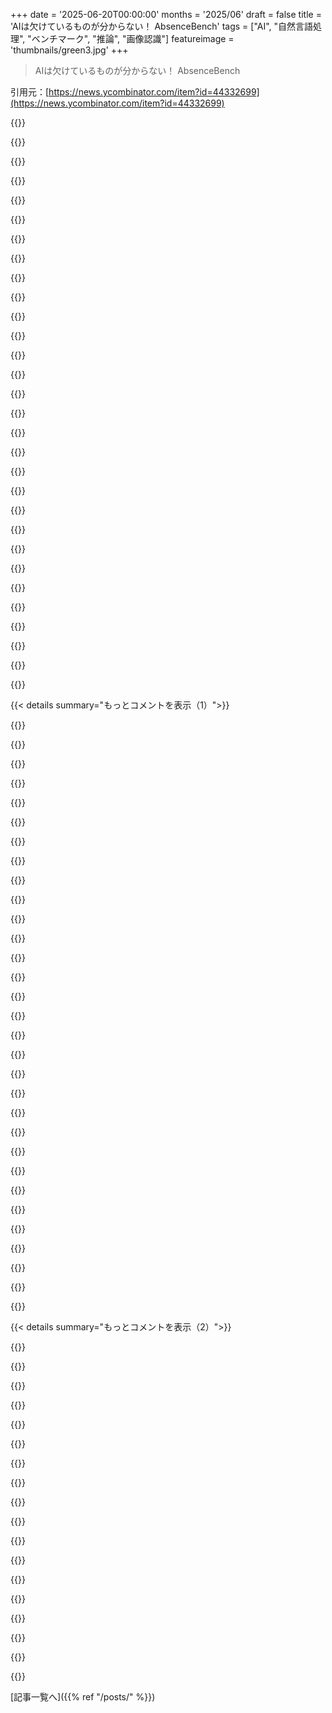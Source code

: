 +++
date = '2025-06-20T00:00:00'
months = '2025/06'
draft = false
title = 'AIは欠けているものが分からない！ AbsenceBench'
tags = ["AI", "自然言語処理", "ベンチマーク", "推論", "画像認識"]
featureimage = 'thumbnails/green3.jpg'
+++

> AIは欠けているものが分からない！ AbsenceBench

引用元：[https://news.ycombinator.com/item?id=44332699](https://news.ycombinator.com/item?id=44332699)




{{<matomeQuote body="Kanizsa triangleの画像をClaudeに見せた時の話ね。最初は認識して概要を教えてくれたんだけど、90度回転させて新しい会話で試したら、認識できなくて要素の数も間違えたんだ。<br>その間違いはこんな感じだったよ：<br>この画像は、いくつかの要素を持つミニマリストで抽象的な幾何学的な構成を示しています。<br>四隅に配置された、一部が欠けた円または”Pac-Man”のような4つの黒い形<br>上部左側に上向き、中央右側に右向きの2つの薄い黒い三角形または矢印のような形<br>すべての要素は明るい灰色またはオフホワイトの背景に配置されています。" userName="birdfood" createdAt="2025/06/20 23:19:48" color="#ff5c5c">}}




{{<matomeQuote body="たぶん、こういう認識の穴を埋めるために、これから学習データに画像を90度回転させたやつも加えるようになるんだろうね。" userName="latentsea" createdAt="2025/06/21 00:59:59" color="">}}




{{<matomeQuote body="昔からある話だね：2012年にディープラーニングブームの火付け役になったAlexnetの論文でも、データ拡張の簡単な方法として画像の水平反転を記述してるよ。今はモデルにテキストを読ませることも期待されてるから、水平反転は逆効果になる可能性もあるけどね。回転も似たようなもので、「空はたいてい上にある」みたいなヒューリスティックを学習してほしいなら考えものだね。" userName="recursivecaveat" createdAt="2025/06/21 01:17:04" color="">}}




{{<matomeQuote body="少なくとも俺がこの種の仕事をしてた頃は、レーダー信号の散乱体信号は回転より見る角度＼プラットフォーム角度の方が重要だったけど、回転もサンプル数をかなり増やす簡単な方法だったんだ。ずっと関連性のある話だよ：）" userName="latency-guy2" createdAt="2025/06/21 02:16:30" color="">}}




{{<matomeQuote body="それってデータ拡張って呼ばれてるんだよ。AlexNetより前から一般的だったし、今でも普通にやってることだよ。" userName="bonoboTP" createdAt="2025/06/21 09:00:09" color="">}}




{{<matomeQuote body="そうやって合成データでニューラルネットワークを訓練して、本当の意味を抽出させるんだ。<br>人間も数を足し算する時にそうやって学ぶよね。最初は素朴な丸暗記があって、例をこなしていくうちに理解できるようになる。<br>LLMの訓練は丸暗記の罠にはまってるみたいだ。モデルがそれにめちゃくちゃ長けてるからね、人間より桁違いに。<br>俺が思うに、訓練プロセスで欠けてるのは、間違った答えを説明してくれるフィードバックだよ。今やってる訓練って、この“理解”の部分を「読者の演習」にしてるようなものだ。<br>特定の個別の例に正しい答えを与えてるから、丸暗記を促進しちゃうんだね。<br>ポストトレーニングでやるべきなのは、次のトークンに対する直接的なバックプロパゲーションをやめて、モデルに間違った答えを最後まで言わせること。それから、なぜそれが間違いなのか説明を付け加えて、その説明をコンテキストに入れてから最終的な答えに向けてバックプロパゲーションを続けることだよ。理解の正しい場所にモデルを導くためにね。<br>これ全部が意味するのは、今のモデルはほとんど活用されてなくて、不必要に肥大化してるってことだ。丸暗記した情報が多すぎる。モデルをデカくするのは簡単で、すぐに改善したかのような錯覚を起こせる。モデルはもっと絞り込むべきで、訓練フロー自体にもっと焦点を当てるべきだよ。" userName="mirekrusin" createdAt="2025/06/21 05:55:36" color="#ff33a1">}}




{{<matomeQuote body="＞人間も数を足し算する時にそうやって学ぶよね。最初は素朴な丸暗記があって、例をこなしていくうちに理解できるようになる。<br>ちょっとだけ細かいこと言うけど、人間が数を学ぶのはこういうやり方だけじゃないよ。生まれた時から3とか5くらいまでの数量の能力はあって、そこから広げていくんだ。だから、色んなサイズの数量を扱える（つまり、左のリンゴ4つと右の5つ、どっちが多いか分かるし、左から1つ取って右に加えたらどうなるかも分かる）能力が既にあって、それから数字を学ぶんだよ。そう、数字は丸暗記で学ぶけど、それは記号やシンボルであって、数量の能力そのものじゃないんだ。" userName="atwrk" createdAt="2025/06/21 14:05:00" color="#45d325">}}




{{<matomeQuote body="Turtles all the way downだね、「多い」みたいな意味も最初は「ごはんもっと欲しい」みたいに丸暗記して、時間が経つにつれて洗練されるんだ。例えば、子供が「あいつは俺より多い」って言ったら、「身長が多い（背が高い）」とか「速度が多い（速い）」みたいに、測定可能な量について何か修飾語が必要だよって訂正されて説明されるんだ。<br>違うモダリティ（テキストだけじゃなくて画像、動画、声＼音とか）を使うのも、意味を完成させるのに面白いね。時間感覚とかも加わるし。<br>俺は、人間は生まれつき何も概念を持ってないと思う。最初は全部かなりカオスで、一貫した感覚入力を使ってニューラルネットワークを訓練＼安定させていくんだよ。生まれたばかりの赤ちゃんとかは、「自分と周りの環境」の分離の概念すら持ってない。それは学習するんだ。" userName="mirekrusin" createdAt="2025/06/21 16:52:53" color="">}}




{{<matomeQuote body="＞俺は、人間は生まれつき何も概念を持ってないと思う。最初は全部かなりカオスで、一貫した感覚入力を使ってニューラルネットワークを訓練＼安定させていくんだよ。<br>それ、実は真実じゃないみたい、というか神経科学ではもう古い考え方とされてるよ。人間は生まれつき不変の概念をかなり持っていて、他の概念は脳に既にあるもの（生まれた時は主に感覚運動的なもの）との関連で学ぶんだ。新しい概念を一から学ぶことは全くない。既に獲得した概念との関連でのみ学ぶんだ。<br>だから、人間の脳はLLMとはかなり違う働き方をしてるんだよ、ニューロンのメタファーが使われてるけどね。<br>で、君のごはんの例についてだけど、俺が指摘しようとしてた違いはね：LLMにとって、言葉と概念は同じものなんだ。人間にとっては、それは違うもので、学習の仕方も違うんだ。丸暗記の部分は（ほとんどの場合）言葉にだけ影響して、その背後にある概念には影響しないんだ。君が説明したのは、「背が高い」っていう言葉の学習だけだった。君の例の子供は、相手が自分より背が高いってことは既に分かってたんだ。ただ、それをどう表現すればいいか知らなかっただけなんだ。" userName="atwrk" createdAt="2025/06/23 08:22:33" color="#ff33a1">}}




{{<matomeQuote body="マルチモーダルな要素を直接加え始めた時点で、LLMって名前は不適切になったよね。その意味では「言葉と概念」は同じものじゃない。だってマルチモーダルLLMは、画像とか文章とかで表現できるんだから。" userName="mirekrusin" createdAt="2025/06/23 12:42:09" color="">}}




{{<matomeQuote body="そして、それはうまくいくはずだね。<br>LLMが実際に推論したり汎化したりできるって信じてる人たちが、そうじゃないって理解してくれることを願うだけだよ。" userName="littlestymaar" createdAt="2025/06/21 06:23:18" color="">}}




{{<matomeQuote body="もしそれが現在のAIが推論しない証拠だって言うなら、Thatcher effectは人間が推論しない証拠になっちゃうよ。<br>https://en.wikipedia.org/wiki/Thatcher_effect<br>LLMが「推論」するかどうかは、言葉の定義次第でしょ（いっぱいあるし）。<br>でも、この記事で言ってることは、人間とAIを区別するものではないね。" userName="ben_w" createdAt="2025/06/21 16:18:30" color="">}}




{{<matomeQuote body="錯覚に騙されるのは、感覚器官とか画像処理能力の問題が大きいけど、錯覚を見抜くのは間違いなく推論タスクだよね。<br>でも、一般的なモデルに訓練するほど重要なタスクだとは思えないけどな。" userName="t-3" createdAt="2025/06/21 18:16:17" color="">}}




{{<matomeQuote body="この時点では、推論ってのは結局、十分な量の適切な学習データを見て、正しい判断を下せることだと思うんだ。<br>そして、AIにはただ一部の学習データが欠けてるだけなんだ。" userName="latentsea" createdAt="2025/06/21 06:41:35" color="">}}




{{<matomeQuote body="どんなLLMでもいいから、足が5本ある犬の写真を見せてみてよ。<br>数えるのが全くできないのを見てわかるから。" userName="Workaccount2" createdAt="2025/06/21 02:31:04" color="#ff33a1">}}




{{<matomeQuote body="俺たちって、どうやって計算するのか、まだちゃんと分かってないんだよな。<br>2011年10月の記事、コメント30件。<br>https://news.ycombinator.com/item?id=3163473<br>Strange loopの動画：<br>2011年7月、コメント36件。<br>https://news.ycombinator.com/item?id=2820118" userName="JohnKemeny" createdAt="2025/06/21 08:03:39" color="">}}




{{<matomeQuote body="俺が知る限り、この論文はテキスト文書だけを扱ってるみたいだね。<br>だから、君の例はちょっと当てはまらないよ。<br>LLMがテキストや音声みたいに画像を処理するには、まだ道のりがあるってのはよく知られてる話だ。<br>画像ピクセルを直接受け付ける高性能なマルチモーダルモデルはまだないと思う。<br>ほとんどの画像認識機能は、ハックとか、工夫して作られてるんだ。<br>画像はいくつか処理段階を経てて、それぞれの出力がTransformerにトークンとして渡されてるんだ。<br>一つのネットワークでやるとしても、Transformer以外のネットワークも関わってるよ。<br>前処理の例：<br>* OCR<br>* CNNs (2Dパターン認識器) いろんなズーム、角度、スライスとか<br>* 他にもあるかも？" userName="iknownothow" createdAt="2025/06/21 18:24:19" color="#ff5733">}}




{{<matomeQuote body="この考え方を一般化してみよう。<br>例えば、三角形を埋めるような1000個の点を見たら、俺たちは形をすぐ認識できるよね。<br>俺的には、この単純な例こそ知性が何かってことを明らかにしてると思うんだ。<br>多くの複雑さ（1000個の点）が、シンプルでエントロピーの低い幾何学的な形に収まるから、それを見抜けるんだ。<br>俺たちがIQって呼んでるものは、気づけるパターンの複雑さの上限のことだよ。<br>例えば、1000個の点が実はわずかに回転した10次元キューブの角だったりする。<br>10次元の心を持つ者にとっては簡単に分かるパターンだろうね。" userName="akomtu" createdAt="2025/06/21 01:54:55" color="#ff33a1">}}




{{<matomeQuote body="いいね。<br>ChatGPT 4oはこの特定の形認識タスクがすごく得意なんだけど、それについて君は何を結論するの？" userName="saithound" createdAt="2025/06/21 05:38:10" color="">}}




{{<matomeQuote body="三角形を認識するなんて大したことないね。AIがデータ内のパターンでどこまで複雑なものを識別できるか、それが本当の疑問だよ。幾何学的形状上のランダムなxyz座標リストや、地球の太陽周回軌道を表す点のリストを与えてみて。それが楕円だと教えてくれる？ニュートンの第二法則を導出できる？楕円からのずれに気づいて、それを説明する法則を見つけられる？" userName="akomtu" createdAt="2025/06/21 18:30:11" color="">}}




{{<matomeQuote body="ここでの重要なポイントは、LLMや画像認識ソフトがこのタスクをこなせてないってことだよ。だから、この特定の形状識別タスクにはあまり向いてないんだ。" userName="JohnKemeny" createdAt="2025/06/21 07:59:19" color="#38d3d3">}}




{{<matomeQuote body="いや、記事の内容はGPが話してるような形状識別のタスクじゃないよ。画像認識タスクでもない。言語における文脈の欠落に関する論文なんだ。<br>ちなみに、GPのタスクをChatGPT 4oで直接試してみたけど、人間と同じくらい上手くできたよ。" userName="saithound" createdAt="2025/06/21 11:40:31" color="#38d3d3">}}




{{<matomeQuote body="面白いね。最新モデルでも、元の文脈と編集後の文脈があっても、コンテキストからどんな情報が削除されたか特定するの苦手なんだ。<br>著者は、Transformerのattention mechanismが、削除されたトークンにはキーがないからattentionできないのが原因じゃないかって仮説を立ててるよ。<br>HNで共有してくれてありがとう。" userName="cs702" createdAt="2025/06/20 22:55:21" color="#ff5c5c">}}




{{<matomeQuote body="attendするキーはあるよ。削除された方じゃなくて元のテキストにあるんだ。モデルは両方を入力として受け取るから、理論的にはそれらのキーにattendできるはずだよ。<br>attention mechanismにとっては、<br>Original: {shared prefix} {removed part} {shared suffix}<br>Modified: {shared prefix} {shared suffix}<br><br>と<br><br>Original: {shared prefix} {shared suffix}<br>Modified: {shared prefix} {added part} {shared suffix}<br><br>の間に大した違いはないんだ。<br>これをRASPでアルゴリズムとして実装する例を簡単に示せるよ。<br>1. 最初の層は、attentionを使って「Original:」と「Modified:」トークンに注目し、現在のトークンがOriginalかModifiedのどちらのパートにあるか判断する。<br>2. 2番目の層は、あるヘッドが全てのOriginalトークンに均等にattendしてそれらの値を平均し、別のヘッドが全てのModifiedトークンに均等にattendして平均する。それらの平均は差を計算することで結合される。<br>3. 3番目の層は、この差に似ているトークンにattendする。それが{removed part}や{added part}の中にあるトークンになるはずだよ。<br>順序依存なのは、差をoriginal_average - modified_averageで計算するか、その逆で計算するかだけだね。<br>もしモデルが追加は検出できるのに削除が検出できないなら、それは原則としてこのアルゴリズムか似たようなものを学習できる能力はあるのに、必要な回路を発達させるのに十分な削除スタイルのデータで訓練されてなかったことを示してるんだ。" userName="yorwba" createdAt="2025/06/21 05:06:43" color="#ff5c5c">}}




{{<matomeQuote body="詳しい説明ありがとう。AIについては全然詳しくないんだけど、なんで単純な比較じゃダメなのかなって疑問に思ってたんだ。あなたがうまくデモしたみたいに、コードは絶対に書けるのにね。" userName="ironmanszombie" createdAt="2025/06/21 22:16:38" color="">}}




{{<matomeQuote body="どの2つのベクトルを単純に比較するって話？" userName="yorwba" createdAt="2025/06/22 04:16:35" color="">}}




{{<matomeQuote body="Visionモデルについてだけど、写真のネガとか回転画像で訓練できるかな？<br>それか、Madlibみたいな文章で、例えば「＿＿＿が馬術ショーで優勝した。」みたいにQ＆A形式で訓練するのはどうかな？" userName="cyanydeez" createdAt="2025/06/20 23:38:45" color="">}}




{{<matomeQuote body="Madlibみたいな文章のアプローチは、まさにMasked Token Predictionって訓練方法だよ！<br>BERTの事前学習タスクの一つだったけど、今は多分ほとんどのLLMがNext Token Predictionで訓練されてると思う。" userName="bearseascape" createdAt="2025/06/21 00:18:06" color="#785bff">}}




{{<matomeQuote body="写真のネガについては、だいたい関係ないね。Visionの専門家が今何やってるか最新情報は知らないけど、画像は普通シングルチャンネルで、グレースケールが多いかな。レーダーみたいに複雑な分野では、RGBベースの画像じゃなくて散乱体で定義されるし。<br>2022年以前の私の経験だと、追加のチャンネルが訓練で認識されても結果に影響しなかったし、色も全然重要じゃなかったよ。私がやってたのは物体検出と分類で、そもそも色がほとんど関係ない分野だったからね。" userName="latency-guy2" createdAt="2025/06/21 02:21:49" color="#ff5733">}}




{{<matomeQuote body="ねえ、使ってるモデル古くない？Opusとかo3、Gemini 25 Proとか最新のトップモデル使ってないみたいだよ。" userName="usaar333" createdAt="2025/06/21 02:48:16" color="#38d3d3">}}




{{< details summary="もっとコメントを表示（1）">}}

{{<matomeQuote body="2025年3月時点で手に入った最新モデルを使ったみたいだよ。" userName="cs702" createdAt="2025/06/22 13:29:57" color="">}}




{{<matomeQuote body="それでもモデルで結構差が出てるのが興味深いね。<br>この問題にベンチマークができて注目された今、どれくらい改善できるか楽しみだよ。だって、絶対何か対策できるはずだもん。" userName="jug" createdAt="2025/06/21 00:42:27" color="#ff33a1">}}




{{<matomeQuote body="これ超面白いね！<br>1. Attention機構がギャップ（トークンじゃない）に注目できないって話、領域には注目できそうだけどな。ファインチューニングでいける？<br>2. 短い入力や少ない欠落が難しかったって、人間もそうだから驚きではないけどLLMもなのが面白い。<br>3. 推論モデルでも100％にならないの意外。簡単なプログラムなら解けるタスクなのにね。<br>一番興味深いのは、まだ知られてないAIの苦手分野があるってこと。この論文はそれを示唆してるね。ベンチマーク作る人には楽しい時代かも。" userName="yousif_123123" createdAt="2025/06/20 23:41:55" color="#ff5733">}}




{{<matomeQuote body="文字列の差分検出って、LLMに暗算させるみたいなもんじゃない？Attention機構は複雑な思考向けで、こういう単純なタスクには向かないよ。文書全部リストアップして比較させる方がいい。計算をステップに分けるのと似てるね。<br>うまくいくモデルはMoEモデルで、集中タスクが得意なExpertがいるのかも。Gemini Flashもそうかもね。" userName="iknownothow" createdAt="2025/06/21 18:40:23" color="#785bff">}}




{{<matomeQuote body="論文はまだだけど、Attention的に未分類の欠落が検出できないのは予想通りだよ。（構造化思考でいけるとは思うけど。）<br>「干し草の山から針」は探すものに注目すればいいけど、欠落は「何でもありうる」から、全体と全体を比較しないと分からない。Attentionはそれが苦手なんだね。長いリストの順序付けに似てて、メタ認知がないと無理だよ。" userName="XenophileJKO" createdAt="2025/06/20 23:00:45" color="#785bff">}}




{{<matomeQuote body="＞ When looking for an omission, that omission can be anything,についてだけど、このベンチマークでは何が欠けてるか特定する情報が与えられてるんだよ。<br>例えば「この詩、もしかしたら行が欠けてるかも。欠けてる？」って感じ。<br>これはLLMの弱点じゃなくチューニングの問題だと思うな。ML論文の欠落探すのに、他の分野と比べる必要ないじゃん。" userName="teruakohatu" createdAt="2025/06/20 23:13:59" color="#45d325">}}




{{<matomeQuote body="ごめん、「欠落は何でもありうる」ってのは「世界中の何でも」じゃなくて「コンテキスト中の何でも」って意味だったんだ...笑。それでも難しいんだよ。Attentionヘッド限られてるから、全部に注目できないんだよね...。でも欠落見つけるにはそれがいるんだ。" userName="XenophileJKO" createdAt="2025/06/20 23:19:06" color="#45d325">}}




{{<matomeQuote body="全部注目したいなら、クエリベクトルを0にすればいいよ。そしたらAttentionスコアが全部同じになって、Attention出力はバリューベクトルの平均になるから。" userName="yorwba" createdAt="2025/06/21 04:40:58" color="#785bff">}}




{{<matomeQuote body="「この詩のどこかに行が欠けてますか？」って問いは、元のコピーなくても答える情報あるよ。<br>例として、中国語の詩（歌）出すね。2行削除したんだけど、どこかわかる？<br>「もしかしたら欠けてるかも」って言われたら、答え変わるかな？" userName="thaumasiotes" createdAt="2025/06/21 00:06:55" color="#785bff">}}




{{<matomeQuote body="論文読めば元と欠落版どっちもあるってば！コメントにも書いたし。詩全体あれば欠落箇所見つけられるって。LLMもオレのHNコメントで訓練すれば追加情報なしでも検出できるかもね。WinFormsの例（「tec」から「lly」）みたいに、人間でも推測しかできない場合もあるし。" userName="teruakohatu" createdAt="2025/06/21 02:49:37" color="">}}




{{<matomeQuote body="ねえ、コメント読んだ？元は必要ないって最初に言ったじゃん！例も出したし、中国語の詩の欠落箇所わかるでしょ。元がなくても検出できるんだってば。俺のコメントで訓練？英文じゃないってわかれば知らない作者でも検出できるよ。知らない作者でも同じことできるし。詩の全文いるならコレね：<br>轻轻贴近你的耳朵情话永远不嫌太多对你说一全听你的二给你好的数到三永远爱你一个四不会犯错五不会啰嗦每天为你打 call, cook 也不错轻轻贴近你的耳朵情话永远不嫌太多对你说打开你的爱情手册就在此刻为你唱的专属情歌要记得说你想说的做你想做的别怕失败因为你有我陪你看日落陪你等雨過陪你一起唱完我们爱的歌轻轻贴近你的耳朵情话永远不嫌太多对你说打开你的爱情手册就在此刻为你唱的专属情歌要记得我轻轻靠近你的耳朵说爱你不嫌太多如果相遇的几率亿万分之一那么多请相信我的真真真心比宇宙还辽闊我会牵着你的手知道你全部接受打开你的爱情手册就在此刻这首专属情歌 请记得" userName="thaumasiotes" createdAt="2025/06/21 03:07:08" color="">}}




{{<matomeQuote body="いい質問だね。行末の韻がペアになってるっぽいから、「ge」の後の2箇所に欠落があるんじゃない？まあ、中国の詩が韻踏みだって前提だけどさ。" userName="niemandhier" createdAt="2025/06/21 06:51:29" color="">}}




{{<matomeQuote body="AABのリズムから外れてる行が二つあるじゃん。" userName="meltyness" createdAt="2025/06/21 16:14:45" color="">}}




{{<matomeQuote body="AbsenceBenchへの批判はわかるけど、こんなベンチマークしてるってこと自体マジ興奮する！絶対正しい方向への一歩だよ。" userName="OsrsNeedsf2P" createdAt="2025/06/20 23:54:58" color="">}}




{{<matomeQuote body="物があるってわかるのは感覚入力と期待を比べるから。でも無いってわかるのは感覚入力頼れないじゃん。無いことへの驚きって強い世界のモデルがいるはず。これって感覚入力処理よりレベル高い神経タスクだよね。LLMにこれができないなら、生命体だけの能力ってこと？" userName="kadonoishi" createdAt="2025/06/21 01:18:06" color="#ff5c5c">}}




{{<matomeQuote body="思考そのものが生き物だけのでしょ、不在検出とか持ち出さなくてもいいよ。不在検出は記憶と関係ある話。記憶ってのは前の感覚入力を保存・再生すること。テーブルにペン置いた記憶と、今ペンがないの見比べる、みたいなね。" userName="gtsop" createdAt="2025/06/21 08:29:24" color="#ff33a1">}}




{{<matomeQuote body="LLMって学習した構造が全体で一貫してないかもね。記憶した情報に繋がる道もあれば、高度なパターンマッチングにつながる道もあるとか。" userName="viralsink" createdAt="2025/06/21 13:32:13" color="">}}




{{<matomeQuote body="「時々」って表現ね。詳しくは知らんけど、時間の扱いだけでも問題じゃない？LLMって固定された「現実」から推論してて、リアルタイムに状況に合わせてないんじゃないの？" userName="tclancy" createdAt="2025/06/21 01:40:42" color="">}}




{{<matomeQuote body="このベンチマークダメじゃん。俺が試したらqwq-32bは簡単に解けたよ。100個の項目でもいけるけど、すっごいトークン数が必要。5000トークンじゃ少なすぎる！100ページ入力なら10億トークンとか必要でしょ。正しくやるには分割して、見つけたら入力を単純化して続けるべき。常に大量トークンは必要だけど、これでミスらないよ。ほら、プロンプトこれね[1]<br>[1]You are helping a student practice memorizing poems. The student will<br>recite a poem, but they may have missed some lines. Your task is to<br>identify exactly which lines are missing from their recitation.<br>List only the missing lines, nothing else.<br>User Message<br>Here is the complete original poem:<br>1)Quisella’s lashes fluttered panic-morse. <br>2)The Moisture Vampires leeches that sucked humidity.<br>3)Lysandra’s nostrils flared precisely one degree.<br>Now, here is my recitation which may be missing some lines:<br>Quisella’s lashes fluttered panic-morse. <br>Lysandra’s nostrils flared precisely one degree.<br>What lines did I miss? Please list only the missing lines, nothing else." userName="emporas" createdAt="2025/06/21 16:21:57" color="#ff5733">}}




{{<matomeQuote body="問題をただ数えることに単純化するのが、何が面白いんだろ？<br>研究の目的は、簡単にリスト化できないタスクでのLLMの限界を理解することのはずだよ。" userName="enragedcacti" createdAt="2025/06/21 16:44:40" color="">}}




{{<matomeQuote body="LLMは指示が具体的なほど性能が上がるよ。<br>抜けてるのが単語か文章か全体かで全然違う。<br>単語を探すなら、単語ごとに番号振って箇条書きにするとか、構造化すればいいんだよ。<br>単語と文章両方なら、分けて処理すれば？" userName="emporas" createdAt="2025/06/21 16:57:43" color="#ff5c5c">}}




{{<matomeQuote body="結局、プロンプト作るのに文書を分割・順序付けるって、問題を解いてるじゃん。<br>そしたらLLMに答え出させても意味なくない？<br>このベンチマークがアルゴリズムで生成できるから使われてるだけで、入力工夫して解けるのが面白いんじゃなくて、この限界が他のタスクに引き継がれるのが面白いんだよ。<br>ベンチマーク自体は意味あるけど、入力いじってチートするのは違うだろ。" userName="enragedcacti" createdAt="2025/06/21 21:52:57" color="#785bff">}}




{{<matomeQuote body="前のコメントの「プロンプトで問題を解決してる」について。<br>AGI目的ならダメだけど、LLMはネット学習した統計エンジンだから、構造化された情報が好きでしょ。<br>番号とか教科書でよく見るパターンだし。<br>見たことない形式だとすぐダメになる。<br>個人的には、物語の筋穴埋めるのに使いたいけど、うまくいかなかったな。<br>今度から段落に番号振って試してみるわ。" userName="emporas" createdAt="2025/06/22 06:45:06" color="#785bff">}}




{{<matomeQuote body="今すぐqwq-32bでHacker Newsの見出し使って試してみたよ。<br>https://gist.github.com/pramatias/fee1391ad08c7b965f435f3af1...<br>26個の見出しから3つ消してみたけど、完璧に見つけられた！<br>5万トークンも使わなかったし。<br>すごいね。" userName="emporas" createdAt="2025/06/21 16:41:31" color="#ff5733">}}




{{<matomeQuote body="LLMは文字列の差分を見つけるのが苦手みたいだね。<br>そういえば、LLMが得意なことと苦手なことをまとめたGitHubリポジトリとか資料ってないの？<br>知りたいな。" userName="pkoird" createdAt="2025/06/20 23:06:27" color="">}}




{{<matomeQuote body="これってVisionモデルにも応用できるのかな？<br>https://www.pinterest.com/pin/127578601938412480/<br>画像1枚で試したら、うまくできたみたいだよ。<br>ClaudeとかGeminiでいくつか例を試したら、違いを見つけるのは結構得意そうだった。<br>でも、画像を反転させると苦戦するっぽい。<br>違いを見つけられなかったり、幻覚見たりね。" userName="yandie" createdAt="2025/06/21 00:20:36" color="#45d325">}}




{{<matomeQuote body="論文とは関係ないけど、LLMには「何かが欠けてる」って感覚はないと思うんだ。<br>どんな入力も有効な出力になるから。<br>例えばランダムな文字列入れたら、ChatGPTは「ランダムな文字列かタイポ」って分類したんだよ。<br>「知らない」とは言わないんだよね。<br>LLMは全部知ってる前提で、その理解が人間と違うだけじゃないかな。" userName="AlienRobot" createdAt="2025/06/20 22:46:37" color="">}}




{{<matomeQuote body="それってシステムプロンプトとか、「役に立つエージェントになれ」っていう訓練のせいかもね。<br>質問するなって言ったら「入力が理解できません」って言うし。<br>失礼になれって言ったら「とんでもない入力だ。自分で直せ」とか言われたよ。<br>試した時は、スペイン語で返事しないように「英語を使え」とも言わなきゃだったし。" userName="cyral" createdAt="2025/06/20 23:04:15" color="">}}




{{<matomeQuote body="「一般的な文脈で認識されてない」っていうのは、「それが何か分からない」に結構似てるじゃん。<br>「分からない」って出力するようにLLMを訓練すること、できると思うんだけどな。" userName="layer8" createdAt="2025/06/20 23:08:58" color="">}}




{{<matomeQuote body="構造化出力でLLMに「できるかできないか」みたいなBoolean選択させるの、うまくいくこと多いよ。" userName="drsim" createdAt="2025/06/21 00:48:25" color="">}}

{{</details>}}




{{< details summary="もっとコメントを表示（2）">}}

{{<matomeQuote body="面白いね。この前、ChatGPTに「Hamletにutter loveってある？」って聞いたら「無い」って言われたんだけど、自分で検索したらすぐ見つかったんだ。<br>＞ That’s odd. I found it in two seconds by searching the full text for the word ”utter”.＞ This must be known, which, being kept close, might<br>move More grief to hide than hate to utter love.＞ Come＞ HAMLET, Act 2, Scene 2<br>それを伝えたら、ChatGPTは「その通り！私の間違いだ」って認めたよ。自分の記憶の方がLLMより確かだったな。" userName="VikRubenfeld" createdAt="2025/06/21 13:46:35" color="#ff33a1">}}




{{<matomeQuote body="LLMがツールとか使わないと、こういう recall が苦手なのは分かる気がするね。自分も4oで試したら検索なしだとダメだったけど、検索ありだと正解だった。やっぱり問題に合わせて適切なツール使うの、めちゃくちゃ重要だね。特に各hypersが自社製品売り込んでくる中で、ますます大事になってきてる。" userName="diggan" createdAt="2025/06/21 13:52:39" color="#38d3d3">}}




{{<matomeQuote body="ちなみに、Hamletのあのセリフ、Act 2, Scene 1でPoloniusが言ったセリフだよ。" userName="speakeron" createdAt="2025/06/21 21:09:56" color="">}}




{{<matomeQuote body="LLMにPythonスクリプト書かせて omissions を見つけさせたらできるんじゃない？いわばLLMに「meta」な視点を持たせる感じ。" userName="amelius" createdAt="2025/06/21 20:16:22" color="">}}




{{<matomeQuote body="指示すればPython使うかもだけど、LLM自身がいつ使うべきかどう判断するの？常にコード使わせるべき？簡単な問題で躓くってことは、他の知的な能力（コーディングとか）にも影響するんじゃないかな、って心配になるよ。" userName="yousif_123123" createdAt="2025/06/21 20:33:35" color="#45d325">}}




{{<matomeQuote body="LLMの不確実性とか分からない部分を測る方法として、logprobs とか embeddings 間のコサイン距離を使うのはどうかな？OpenAIのcookbookにも logprobs は載ってるみたいだよ。結構標準的な使い方っぽい。<br>https://cookbook.openai.com/examples/using_logprobs<br>特に分類問題では、ユーザー embedding と理想的なカテゴリ embedding のコサイン距離を測るのもいいかもね。" userName="TZubiri" createdAt="2025/06/21 09:27:55" color="#ff5733">}}




{{<matomeQuote body="Transformerが欠けてるものを見つけられないって、別に驚くことじゃないでしょ？アーキテクチャ全体が入力が完全だって前提で作られてるんだから。tokenizer も attention weights も loss function も、全部「有るもの」にフォーカスしてる。これはモデルのバグじゃなくて、設計上の欠陥だよ。検出するには absence を期待する学習とか、「ここに何かあったかも」って表す入力エンコーディングが必要だよ。" userName="b0a04gl" createdAt="2025/06/21 05:38:15" color="#785bff">}}




{{<matomeQuote body="人間なら簡単なこのタスクがLLMに難しいなんて意外だよ。両方のバージョン（オリジナルと変更版）を与えてるのにね。でも、これは文字数えるのに似てるから、post training で修正できるかもね。3-6ヶ月で直るか分かるかな。個人的な経験でも、LLMって無い情報を考慮せず optimistic な回答しがちで困るんだよね。" userName="zurfer" createdAt="2025/06/21 11:34:36" color="#45d325">}}




{{<matomeQuote body="AbsenceBenchって、すごく賢くて役に立つベンチマークだね。ツールを使わないLLMは、コードレビューみたいなタスクには根本的な限界があるってことが、これで分かるってことだ。" userName="pu_pe" createdAt="2025/06/21 12:32:20" color="">}}




{{<matomeQuote body="AIはきっとその方向に向かってると思うな。最初からツールを使うように訓練されてて、いつ、どう使うかを知ってる大きなモデル。私たち人間みたいにね！<br>誰かがツール利用例のデータセットを作ってても驚かないよ。<br>最近の高性能な推論モデルは、いつウェブ検索するかを判断するのが特にうまい。他のツールも徐々に得意になると思うな。<br>今の性能レベルだと、LLM自身が良い情報を集める能力を持つだけで、スコアはかなり上がるはずだよ。" userName="iknownothow" createdAt="2025/06/21 18:47:26" color="#ff5c5c">}}




{{<matomeQuote body="アーキテクチャレベルでどう解決するかは分からないけど、diffツールを使えるLLMなら100%正解すると思うんだ。でも、それはこの研究の本来の目的じゃないってことは理解してるよ。" userName="itsgrimetime" createdAt="2025/06/21 07:51:19" color="">}}




{{<matomeQuote body="この研究は単純化されすぎだし、ちょっと曖昧だよ。だって言語モデル、いや確率モデル全般の固有の性質として、より良く汎化するために情報を圧縮するからね。情報をデコードする際の損失には下限があるんだ。LLMは確かにロスのある圧縮機なんだよ。" userName="obscure-enigma" createdAt="2025/06/21 01:18:00" color="#ff5733">}}




{{<matomeQuote body="LLMにテキストを直接見せるんじゃなくて、diffツールを使わせた方が良くない？" userName="ThrowawayTestr" createdAt="2025/06/21 10:57:45" color="">}}




{{<matomeQuote body="こういう研究は、技術の限界を見つけ出して、意味のある方向に進めるためにあるんだよね。この発見が邪魔になるなら、手っ取り早い解決策を見つければいい。でも、それが本質じゃないんだよ。" userName="viralsink" createdAt="2025/06/21 13:37:01" color="">}}




{{<matomeQuote body="多くの重要な例で、人間だってどんなデータが欠けてるか分かりにくいんじゃない？<br>「Rage, rage against the dying of the light.<br>Wild men who caught and sang the sun in flight,<br>Do not go gentle into that good night.」<br>Dylan Thomasを暗記してない人にとって、どうして行が抜けてるってすぐ分かるの？ AAAの押韻だって、AABAと同じくらいあり得るじゃん。LLMがこのベンチマークでいい点を取るには、元の出典を知ってるだけじゃなくて、完全に覚えてないとダメなんだよね。このベンチマークは「暗記」のテストに近いよ。「The Illusion of Thinking」と同じ意味で、この論文は筆者が主張するような、あるいはそんなに刺激的な限界を測ってないと思うな。" userName="xianshou" createdAt="2025/06/20 23:46:49" color="#ff5733">}}




{{<matomeQuote body="このテストは、オリジナルの詩と修正された抜粋の両方をユーザーメッセージで与えるんだよ。だからLLMは、理論上正しく答えるために抜粋を暗記してる必要はないんだよね。論文から引用すると、システムプロンプトは<br>You are helping a student practice memorizing poems. The student will recite a poem, but they may have missed some lines. Your task is to identify exactly which lines are missing from their recitation.<br>List only the missing lines, nothing else.<br>で、ユーザーメッセージは<br>Here is the complete original poem:<br>{original poem}<br>Now, here is my recitation which may be missing some lines:<br>{modified poem}<br>What lines did I miss? Please list only the missing lines, nothing else.<br>こんな感じなんだ。" userName="jamessinghal" createdAt="2025/06/20 23:48:26" color="#ff5733">}}




{{<matomeQuote body="これうまくいったよhttps://chatgpt.com/share/6855f69d-766c-8010-96e2-ed1b45d3e6..." userName="scarface_74" createdAt="2025/06/21 00:03:23" color="">}}

{{</details>}}



[記事一覧へ]({{% ref "/posts/" %}})
